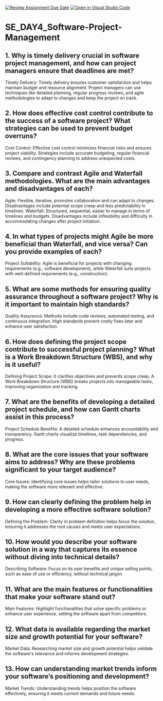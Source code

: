 [![Review Assignment Due Date](https://classroom.github.com/assets/deadline-readme-button-22041afd0340ce965d47ae6ef1cefeee28c7c493a6346c4f15d667ab976d596c.svg)](https://classroom.github.com/a/9pw6JKcu)
[![Open in Visual Studio Code](https://classroom.github.com/assets/open-in-vscode-2e0aaae1b6195c2367325f4f02e2d04e9abb55f0b24a779b69b11b9e10269abc.svg)](https://classroom.github.com/online_ide?assignment_repo_id=15889923&assignment_repo_type=AssignmentRepo)
# SE_DAY4_Software-Project-Management
## 1. Why is timely delivery crucial in software project management, and how can project managers ensure that deadlines are met?
Timely Delivery: Timely delivery ensures customer satisfaction and helps maintain budget and resource alignment. Project managers can use techniques like detailed planning, regular progress reviews, and agile methodologies to adapt to changes and keep the project on track.
## 2. How does effective cost control contribute to the success of a software project? What strategies can be used to prevent budget overruns?
Cost Control: Effective cost control minimizes financial risks and ensures project viability. Strategies include accurate budgeting, regular financial reviews, and contingency planning to address unexpected costs.
## 3. Compare and contrast Agile and Waterfall methodologies. What are the main advantages and disadvantages of each?
Agile: Flexible, iterative, promotes collaboration and can adapt to changes. Disadvantages include potential scope creep and less predictability in timelines.
Waterfall: Structured, sequential, easier to manage in terms of timelines and budgets. Disadvantages include inflexibility and difficulty in accommodating changes after project initiation.
## 4. In what types of projects might Agile be more beneficial than Waterfall, and vice versa? Can you provide examples of each?
Project Suitability: Agile is beneficial for projects with changing requirements (e.g., software development), while Waterfall suits projects with well-defined requirements (e.g., construction).
## 5. What are some methods for ensuring quality assurance throughout a software project? Why is it important to maintain high standards?
Quality Assurance: Methods include code reviews, automated testing, and continuous integration. High standards prevent costly fixes later and enhance user satisfaction.
## 6. How does defining the project scope contribute to successful project planning? What is a Work Breakdown Structure (WBS), and why is it useful?
Defining Project Scope: It clarifies objectives and prevents scope creep. A Work Breakdown Structure (WBS) breaks projects into manageable tasks, improving organization and tracking.
## 7. What are the benefits of developing a detailed project schedule, and how can Gantt charts assist in this process?
Project Schedule Benefits: A detailed schedule enhances accountability and transparency. Gantt charts visualize timelines, task dependencies, and progress.
## 8. What are the core issues that your software aims to address? Why are these problems significant to your target audience?
Core Issues: Identifying core issues helps tailor solutions to user needs, making the software more relevant and effective.
## 9. How can clearly defining the problem help in developing a more effective software solution?
Defining the Problem: Clarity in problem definition helps focus the solution, ensuring it addresses the root causes and meets user expectations.
## 10. How would you describe your software solution in a way that captures its essence without diving into technical details?
Describing Software: Focus on its user benefits and unique selling points, such as ease of use or efficiency, without technical jargon.
## 11. What are the main features or functionalities that make your software stand out?
Main Features: Highlight functionalities that solve specific problems or enhance user experience, setting the software apart from competitors.
## 12. What data is available regarding the market size and growth potential for your software?
Market Data: Researching market size and growth potential helps validate the software's relevance and informs development strategies.
## 13. How can understanding market trends inform your software’s positioning and development?
Market Trends: Understanding trends helps position the software effectively, ensuring it meets current demands and future needs.
